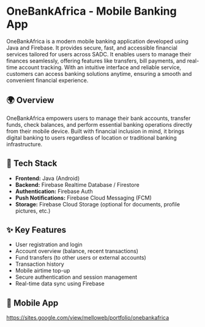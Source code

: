 # OneBankAfrica - Mobile Banking App

OneBankAfrica is a modern mobile banking application developed using Java and Firebase. It provides secure, fast, and accessible financial services tailored for users across SADC.
It enables users to manage their finances seamlessly, offering features like transfers, bill payments, and real-time account tracking. With an intuitive interface and reliable service, customers can access banking solutions anytime, ensuring a smooth and convenient financial experience.

## 🌍 Overview

OneBankAfrica empowers users to manage their bank accounts, transfer funds, check balances, and perform essential banking operations directly from their mobile device. Built with financial inclusion in mind, it brings digital banking to users regardless of location or traditional banking infrastructure.

## 🧰 Tech Stack

- **Frontend:** Java (Android)
- **Backend:** Firebase Realtime Database / Firestore
- **Authentication:** Firebase Auth
- **Push Notifications:** Firebase Cloud Messaging (FCM)
- **Storage:** Firebase Cloud Storage (optional for documents, profile pictures, etc.)

## ✨ Key Features

- User registration and login
- Account overview (balance, recent transactions)
- Fund transfers (to other users or external accounts)
- Transaction history
- Mobile airtime top-up
- Secure authentication and session management
- Real-time data sync using Firebase

## 📱 Mobile App
https://sites.google.com/view/melloweb/portfolio/onebankafrica

